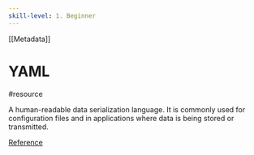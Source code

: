 ```yaml
---
skill-level: 1. Beginner
---
```


[[Metadata]]

# YAML
#resource 

A human-readable data serialization language. It is commonly used for configuration files and in applications where data is being stored or transmitted.

[Reference](https://en.wikipedia.org/wiki/YAML)